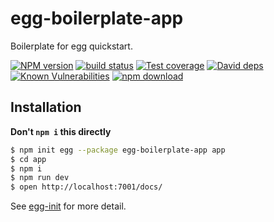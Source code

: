 # egg-boilerplate-app

Boilerplate for egg quickstart. 

[![NPM version][npm-image]][npm-url]
[![build status][travis-image]][travis-url]
[![Test coverage][codecov-image]][codecov-url]
[![David deps][david-image]][david-url]
[![Known Vulnerabilities][snyk-image]][snyk-url]
[![npm download][download-image]][download-url]

[npm-image]: https://img.shields.io/npm/v/egg-boilerplate-app.svg?style=flat-square
[npm-url]: https://npmjs.org/package/egg-boilerplate-app
[travis-image]: https://img.shields.io/travis/eggjs/egg-boilerplate-app.svg?style=flat-square
[travis-url]: https://travis-ci.org/eggjs/egg-boilerplate-app
[codecov-image]: https://img.shields.io/codecov/c/github/eggjs/egg-boilerplate-app.svg?style=flat-square
[codecov-url]: https://codecov.io/gh/eggjs/egg-boilerplate-app
[david-image]: https://img.shields.io/david/eggjs/egg-boilerplate-app.svg?style=flat-square
[david-url]: https://david-dm.org/eggjs/egg-boilerplate-app
[snyk-image]: https://snyk.io/test/npm/egg-boilerplate-app/badge.svg?style=flat-square
[snyk-url]: https://snyk.io/test/npm/egg-boilerplate-app
[download-image]: https://img.shields.io/npm/dm/egg-boilerplate-app.svg?style=flat-square
[download-url]: https://npmjs.org/package/egg-boilerplate-app

## Installation

**Don't `npm i` this directly**

```bash
$ npm init egg --package egg-boilerplate-app app
$ cd app
$ npm i
$ npm run dev
$ open http://localhost:7001/docs/
```

See [egg-init](https://github.com/eggjs/egg-init) for more detail.
